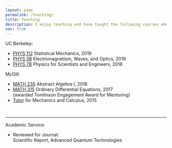 ```yaml
---
layout: page
permalink: /teaching/
title: Teaching
description: I enjoy teaching and have taught the following courses where I led dicussion sessions.
nav: true
---
```


<!-- For now, this page is assumed to be a static description of your courses. You can convert it to a collection similar to `_projects/` so that you can have a dedicated page for each course.

Organize your courses by years, topics, or universities, however you like! -->

UC Berkeley: <br>
- <a href="https://sps.berkeley.edu/wiki/index.php?title=Physics_112">PHYS 112</a> Statistical Mechanics, 2019<br>
- <a href="https://sps.berkeley.edu/wiki/index.php?title=Physics_5B">PHYS 5B</a> Electromagnetism, Waves, and Optics, 2019<br>
- <a href="https://sps.berkeley.edu/wiki/index.php?title=Physics_7B">PHYS 7B</a> Physics for Scientists and Engineers, 2018<br>

McGill: <br>
- <a href="https://www.mcgill.ca/study/2021-2022/courses/math-235">MATH 235</a> Abstract Algebra I, 2016<br> 
- <a href="https://www.mcgill.ca/study/2021-2022/courses/math-315">MATH 315</a> Ordinary Differential Equations, 2017<br>
(awarded Tomlinson Engagement Award for Mentoring)<br>
- <a href="http://peertutors.sus.mcgill.ca/">Tutor</a> for Mechanics and Calculus, 2015<br>
<br>

---

Academic Service: <br>
- Reviewed for Journal: <br>
Scientific Report, Advanced Quantum Technologies
